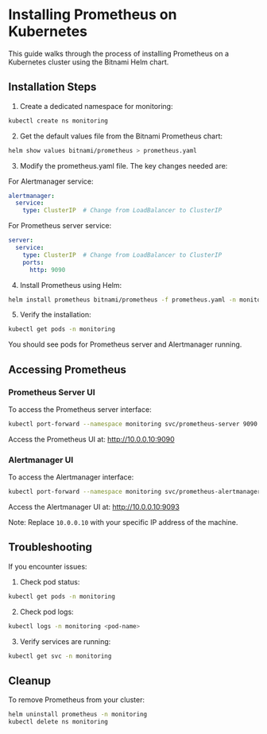 # Installing Prometheus on Kubernetes

This guide walks through the process of installing Prometheus on a Kubernetes cluster using the Bitnami Helm chart.


## Installation Steps

1. Create a dedicated namespace for monitoring:
```bash
kubectl create ns monitoring
```

2. Get the default values file from the Bitnami Prometheus chart:
```bash
helm show values bitnami/prometheus > prometheus.yaml
```

3. Modify the prometheus.yaml file. The key changes needed are:

For Alertmanager service:
```yaml
alertmanager:
  service:
    type: ClusterIP  # Change from LoadBalancer to ClusterIP
```

For Prometheus server service:
```yaml
server:
  service:
    type: ClusterIP  # Change from LoadBalancer to ClusterIP
    ports:
      http: 9090
```

4. Install Prometheus using Helm:
```bash
helm install prometheus bitnami/prometheus -f prometheus.yaml -n monitoring
```

5. Verify the installation:
```bash
kubectl get pods -n monitoring
```
You should see pods for Prometheus server and Alertmanager running.

## Accessing Prometheus

### Prometheus Server UI
To access the Prometheus server interface:
```bash
kubectl port-forward --namespace monitoring svc/prometheus-server 9090:9090 --address=10.0.0.10
```
Access the Prometheus UI at: http://10.0.0.10:9090

### Alertmanager UI
To access the Alertmanager interface:
```bash
kubectl port-forward --namespace monitoring svc/prometheus-alertmanager 9093:80 --address=10.0.0.10
```
Access the Alertmanager UI at: http://10.0.0.10:9093

Note: Replace `10.0.0.10` with your specific IP address of the machine.

## Troubleshooting

If you encounter issues:

1. Check pod status:
```bash
kubectl get pods -n monitoring
```

2. Check pod logs:
```bash
kubectl logs -n monitoring <pod-name>
```

3. Verify services are running:
```bash
kubectl get svc -n monitoring
```

## Cleanup

To remove Prometheus from your cluster:
```bash
helm uninstall prometheus -n monitoring
kubectl delete ns monitoring
```

